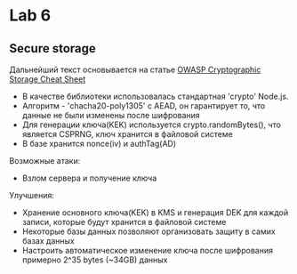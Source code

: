 Lab 6
==========

## Secure storage

Дальнейший текст основывается на статье [OWASP Cryptographic Storage Cheat Sheet](https://cheatsheetseries.owasp.org/cheatsheets/Cryptographic_Storage_Cheat_Sheet.html)

- В качестве библиотеки использовалась стандартная 'crypto' Node.js.
- Алгоритм - 'chacha20-poly1305' с AEAD, он гарантирует то, что данные не были изменены после шифрования
- Для генерации ключа(KEK) используется crypto.randomBytes(), что является CSPRNG, ключ хранится в файловой системе
- В базе хранится nonce(iv) и authTag(AD)

Возможные атаки:
- Взлом сервера и получение ключа

Улучшения:
- Хранение основного ключа(KEK) в KMS и генерация DEK для каждой записи, которые будут хранится в файловой системе
- Некоторые базы данных позволяют организовать защиту в самих базах данных
- Настроить автоматическое изменение ключа после шифрования примерно 2^35 bytes (~34GB) данных